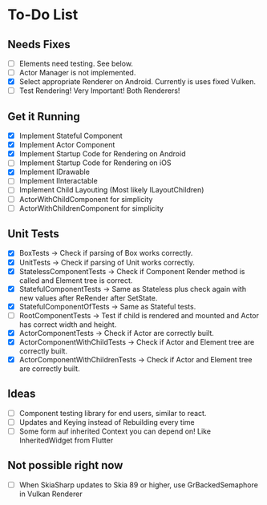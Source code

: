 # To-Do List

## Needs Fixes

- [ ] Elements need testing. See below.
- [ ] Actor Manager is not implemented.
- [x] Select appropriate Renderer on Android. Currently is uses fixed Vulken.
- [ ] Test Rendering! Very Important! Both Renderers!

## Get it Running

- [x] Implement Stateful Component
- [x] Implement Actor Component
- [x] Implement Startup Code for Rendering on Android
- [ ] Implement Startup Code for Rendering on iOS
- [x] Implement IDrawable
- [ ] Implement IInteractable
- [ ] Implement Child Layouting (Most likely ILayoutChildren)
- [ ] ActorWithChildComponent for simplicity
- [ ] ActorWithChildrenComponent for simplicity

## Unit Tests

- [x] BoxTests -> Check if parsing of Box works correctly.
- [x] UnitTests -> Check if parsing of Unit works correctly.
- [x] StatelessComponentTests -> Check if Component Render method is called and Element tree is correct.
- [x] StatefulComponentTests -> Same as Stateless plus check again with new values after ReRender after SetState.
- [x] StatefulComponentOfTests -> Same as Stateful tests.
- [ ] RootComponentTests -> Test if child is rendered and mounted and Actor has correct width and height.
- [x] ActorComponentTests -> Check if Actor are correctly built.
- [x] ActorComponentWithChildTests -> Check if Actor and Element tree are correctly built.
- [x] ActorComponentWithChildrenTests -> Check if Actor and Element tree are correctly built.

## Ideas

- [ ] Component testing library for end users, similar to react.
- [ ] Updates and Keying instead of Rebuilding every time
- [ ] Some form auf inherited Context you can depend on! Like InheritedWidget from Flutter

## Not possible right now

- [ ] When SkiaSharp updates to Skia 89 or higher, use GrBackedSemaphore in Vulkan Renderer